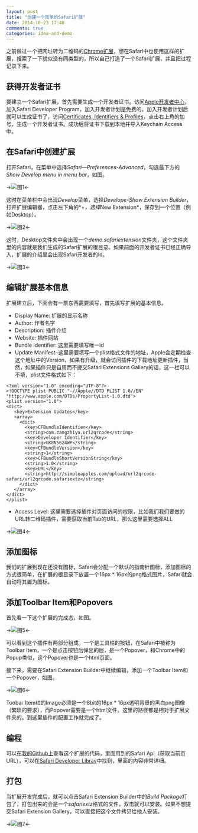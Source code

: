 ```yaml
---
layout: post
title: "创建一个简单的Safari扩展"
date: 2014-10-23 17:40
comments: true
categories: idea-and-demo
---
```


之前做过一个把网址转为二维码的[Chrome扩展](https://chrome.google.com/webstore/detail/url2qrcode/dohkaoejmhididdilnijehaeegkgchfl?utm_source=chrome-ntp-icon)，想在Safari中也使用这样的扩展，搜索了一下貌似没有同类型的，所以自己打造了一个Safari扩展，并且把过程记录下来。

获得开发者证书
---
要建立一个Safari扩展，首先需要生成一个开发者证书。访问[Apple开发者中心](https://developer.apple.com/account/overview.action)，加入Safari Developer Program，加入开发者计划是免费的。加入开发者计划后就可以生成证书了，访问[Certificates, Identifiers & Profiles](https://developer.apple.com/account/safari/certificate/certificateList.action)，点击右上角的加号，生成一个开发者证书。成功后将证书下载到本地并导入Keychain Access中。

在Safari中创建扩展
---
打开Safari，在菜单中选择*Safari—Preferences-Advanced*，勾选最下方的*Show Develop menu in menu bar*，如图。

->![图1](/upload/safari-extension-1.png)<-

这时在菜单栏中会出现*Develop*菜单，选择*Develope-Show Extension Builder*，打开扩展编辑器，点击左下角的*+*，选择*New Extension*，保存到一个位置（例如Desktop）。

->![图2](/upload/safari-extension-2.png)<-

这时，Desktop文件夹中会出现一个*demo.safariextension*文件夹，这个文件夹里的内容就是我们生成的Safari扩展的根目录。如果前面的开发者证书已经正确导入，扩展的介绍里会出现Safari开发者的Id。

->![图3](/upload/safari-extension-3.png)<-

编辑扩展基本信息
---
扩展建立后，下面会有一票东西需要填写，首先填写扩展的基本信息。

* Display Name: 扩展的显示名称
* Author: 作者名字
* Description: 插件介绍
* Website: 插件网站
* Bundle Identifier: 这里需要填写唯一id
* Update Manifest: 这里需要填写一个plist格式文件的地址，Apple会定期检查这个地址中的Version，如果有升级，就会访问插件的下载地址更新插件，当然，如果插件只是自用而不提交Safari Extensions Gallery的话，这一栏可以不填，plist文件格式如下：

```
<?xml version="1.0" encoding="UTF-8"?>
<!DOCTYPE plist PUBLIC "-//Apple//DTD PLIST 1.0//EN" "http://www.apple.com/DTDs/PropertyList-1.0.dtd">
<plist version="1.0">
<dict>
   <key>Extension Updates</key>
   <array>
     <dict>
       <key>CFBundleIdentifier</key>
       <string>com.zangzhiya.url2qrcode</string>
       <key>Developer Identifier</key>
       <string>GK8N5624WP</string>
       <key>CFBundleVersion</key>
       <string>1</string>
       <key>CFBundleShortVersionString</key>
       <string>1.0</string>
       <key>URL</key>
       <string>http://simpleapples.com/upload/url2qrcode-safari/url2qrcode.safariextz</string>
     </dict>
   </array>
</dict>
</plist>
```

* Access Level: 这里需要选择插件对页面访问的权限，比如我们我们要做的URL转二维码插件，需要获取当前Tab的URL，那么这里需要选择ALL

->![图4](/upload/safari-extension-4.png)<-

添加图标
---
我们的扩展到现在还没有图标，Safari会分配一个默认的指南针图标，添加图标的方式很简单，在扩展的根目录下放置一个16px * 16px的png格式图片，Safari就会自动将其置为图标。

添加Toolbar Item和Popovers
---
首先看一下这个扩展的完成态，如图。

->![图5](/upload/safari-extension-5.png)<-

可以看到这个插件有两部分组成，一个是工具栏的按钮，在Safari中被称为Toolbar Item，一个是点击按钮后弹出的层，是一个Popover，和Chrome中的Popup类似，这个Popover也是一个html页面。

接下来，需要在Safari Extension Builder中继续编辑，添加一个Toolbar Item和一个Popover，如图。

->![图6](/upload/safari-extension-6.png)<-

Toobar Item红的Image必须是一个8bit的16px * 16px透明背景的黑白png图像（繁琐的要求），而Popover需要是一个html文件。这里的路径都是相对于扩展文件夹的。到这里插件的配置工作就完成了。

编程
---
可以在[我的Github上](https://github.com/simpleapples/url2qrcode-safari)查看这个扩展的代码，里面用到的Safari Api（获取当前页URL），可以在[Safari Developer Libray](https://developer.apple.com/library/safari/documentation/Tools/Conceptual/SafariExtensionGuide/Introduction/Introduction.html)中找到，里面的内容非常详细。

打包
---
当扩展开发完成后，就可以点击Safari Extension Builder中的*Build Package*打包了，打包出来的会是一个*safariextz*格式的文件，双击就可以安装。如果不想提交Safari Extension Gallery，可以直接把这个文件拷贝给他人安装。

->![图7](/upload/safari-extension-7.png)<-